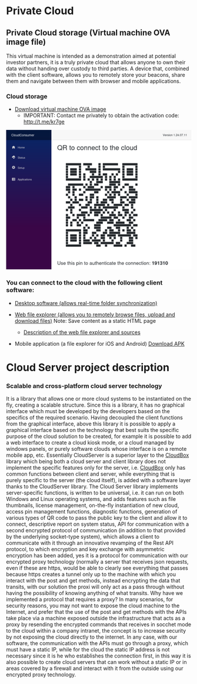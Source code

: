 # Private Cloud
## Private Cloud storage (Virtual machine OVA image file)

This virtual machine is intended as a demonstration aimed at potential investor partners, it is a truly private cloud that allows anyone to own their data without handing over custody to third parties.
A device that, combined with the client software, allows you to remotely store your beacons, share them and navigate between them with browser and mobile applications.

### Cloud storage

- [Download virtual machine OVA image](http://bitboxlab.com/Resources/CloudConsumer.ova)
    - IMPORTANT: Contact me privately to obtain the activation code: http://t.me/kr7ge
 
![Screenshot](CloudConsumer.png)

### You can connect to the cloud with the following client software:

- [Desktop software (allows real-time folder synchronization)](https://github.com/Andrea-Bruno/CloudClient/releases)

- [Web file explorer (allows you to remotely browse files, upload and download files)](https://raw.githubusercontent.com/Andrea-Bruno/ProxyCloud/master/ClientHtml/CryptoCloudClientWeb.html) Note: Save content as a static HTML page  
    - [Description of the web file explorer and sources](https://github.com/Andrea-Bruno/ProxyCloud)

- Mobile application (a file explorer for iOS and Android) [Download APK](http://tc0.it/download/CloudClient.apk)

# Cloud Server project description

### Scalable and cross-platform cloud server technology
      
It is a library that allows one or more cloud systems to be instantiated on the fly, creating a scalable structure. Since this is a library, it has no graphical interface which must be developed by the developers based on the specifics of the required scenario. Having decoupled the client functions from the graphical interface, above this library it is possible to apply a graphical interface based on the technology that best suits the specific purpose of the cloud solution to be created, for example it is possible to add a web interface to create a cloud kiosk mode, or a cloud managed by windows panels, or purely software clouds whose interface is on a remote mobile app, etc.
Essentially CloudServer is a superior layer to the [CloudBox](https://github.com/Andrea-Bruno/CloudLibraries) library which being both a cloud server and client library does not implement the specific features only for the server, i.e. [CloudBox](https://github.com/Andrea-Bruno/CloudLibraries) only has common functions between client and server, while everything that is purely specific to the server (the cloud itself), is added with a software layer thanks to the CloudServer library.
The Cloud Server library implements server-specific functions, is written to be universal, i.e. it can run on both Windows and Linux operating systems, and adds features such as file thumbnails, license management, on-the-fly instantiation of new cloud, access pin management functions, diagnostic functions, generation of various types of QR code to pass the public key to the client and allow it to connect, descriptive report on system status, API for communication with a second encrypted protocol of communication (in addition to that provided by the underlying socket-type system), which allows a client to communicate with it through an innovative revamping of the Rest API protocol, to which encryption and key exchange with asymmetric encryption has been added, yes it is a protocol for communication with our encrypted proxy technology (normally a server that receives json requests, even if these are https, would be able to clearly see everything that passes because https creates a tunnel only up to the machine with which you interact with the post and get methods, instead encrypting the data that transits, with our solution the proxi will only act as a pass through without having the possibility of knowing anything of what transits.
Why have we implemented a protocol that requires a proxy? In many scenarios, for security reasons, you may not want to expose the cloud machine to the Internet, and prefer that the use of the post and get methods with the APIs take place via a machine exposed outside the infrastructure that acts as a proxy by resending the encrypted commands that receives in socchet mode to the cloud within a company intranet, the concept is to increase security by not exposing the cloud directly to the internet. In any case, with our software, the communication with the APIs must go through a proxy, which must have a static IP, while for the cloud the static IP address is not necessary since it is he who establishes the connection first, in this way it is also possible to create cloud servers that can work without a static IP or in areas covered by a firewall and interact with it from the outside using our encrypted proxy technology.
